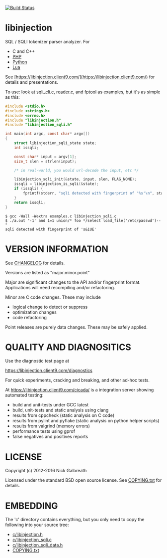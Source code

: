 [![Build Status](https://travis-ci.org/client9/libinjection.svg?branch=master)](https://travis-ci.org/client9/libinjection)

libinjection
============

SQL / SQLI tokenizer parser analyzer. For

* C and C++
* [PHP](https://libinjection.client9.com/doc-sqli-php)
* [Python](https://libinjection.client9.com/doc-sqli-python)
* [Lua](https://github.com/client9/libinjection/tree/master/lua)

See
[https://libinjection.client9.com/](https://libinjection.client9.com/)
for details and presentations.

To use:
look at [sqli_cli.c](https://github.com/client9/libinjection/blob/master/c/sqli_cli.c), [reader.c](https://github.com/client9/libinjection/blob/master/c/reader.c), and [fptool](https://github.com/client9/libinjection/blob/master/c/fptool.c)  as examples, but it's as simple as this:

```c
#include <stdio.h>
#include <strings.h>
#include <errno.h>
#include "libinjection.h"
#include "libinjection_sqli.h"

int main(int argc, const char* argv[])
{
    struct libinjection_sqli_state state;
    int issqli;

    const char* input = argv[1];
    size_t slen = strlen(input);

    /* in real-world, you would url-decode the input, etc */

    libinjection_sqli_init(&state, input, slen, FLAG_NONE);
    issqli = libinjection_is_sqli(&state);
    if (issqli) {
        fprintf(stderr, "sqli detected with fingerprint of '%s'\n", state.fingerprint);
    }
    return issqli;
}
```

```
$ gcc -Wall -Wextra examples.c libinjection_sqli.c
$ ./a.out "-1' and 1=1 union/* foo */select load_file('/etc/passwd')--"
sqli detected with fingerprint of 's&1UE'
```

VERSION INFORMATION
===================

See [CHANGELOG](/CHANGELOG.md) for details.

Versions are listed as "major.minor.point"

Major are significant changes to the API and/or fingerprint format.
Applications will need recompiling and/or refactoring.

Minor are C code changes.  These may include
 * logical change to detect or suppress
 * optimization changes
 * code refactoring

Point releases are purely data changes.  These may be safely applied.

QUALITY AND DIAGNOSITICS
========================

Use the diagnostic test page at

https://libinjection.client9.com/diagnostics

For quick experiments, cracking and breaking, and other ad-hoc tests.

At https://libinjection.client9.com/cicada/ is a integration server showing automated testing:

* build and unit-tests under GCC latest
* build, unit-tests and static analysis using clang
* results from cppcheck (static analysis on C code)
* results from pylint and pyflake (static analysis on python helper scripts)
* results from valgrind (memory errors)
* performance tests using gprof
* false negatives and positives reports

LICENSE
=============

Copyright (c) 2012-2016 Nick Galbreath

Licensed under the standard BSD open source license.  See [COPYING.txt](/COPYING.txt) for details.

EMBEDDING
=============

The 'c' directory contains everything, but you only need to copy the following
into your source tree:

* [c/libinjection.h](https://github.com/client9/libinjection/blob/master/c/libinjection.h)
* [c/libinjection_sqli.c](https://github.com/client9/libinjection/blob/master/c/libinjection_sqli.c)
* [c/libinjection_sqli_data.h](https://github.com/client9/libinjection/blob/master/c/libinjection_sqli_data.h)
* [COPYING.txt](https://github.com/client9/libinjection/blob/master/COPYING.txt)

